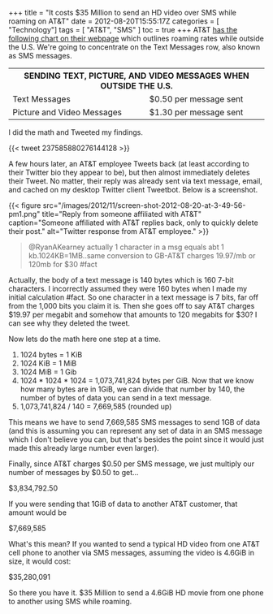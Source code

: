 +++
title = "It costs $35 Million to send an HD video over SMS while roaming on AT&T"
date = 2012-08-20T15:55:17Z
categories = [ "Technology"]
tags = [ "AT&T", "SMS" ]
toc = true
+++
AT&T [has the following chart on their webpage](https://www.wireless.att.com/learn/international/roaming/international-roaming.jsp) which outlines roaming rates while outside the U.S. We're going to concentrate on the Text Messages row, also known as SMS messages.

<table border="0" summary="" cellspacing="0" cellpadding="0">
  <tr>
    <th colspan="2">
      SENDING TEXT, PICTURE, AND VIDEO MESSAGES WHEN OUTSIDE THE U.S.
    </th>
  </tr>
  <tr>
    <td>
      Text Messages
    </td>
    <td>
      $0.50 per message sent
    </td>
  </tr>
  <tr>
    <td>
      Picture and Video Messages
    </td>
    <td>
      $1.30 per message sent
    </td>
  </tr>
</table>

I did the math and Tweeted my findings.
   
{{< tweet 237585880276144128 >}}

A few hours later, an AT&T employee Tweets back (at least according to their Twitter bio they appear to be), but then almost immediately deletes their Tweet. No matter, their reply was already sent via text message, email, and cached on my desktop Twitter client Tweetbot. Below is a screenshot.

{{< figure src="/images/2012/11/screen-shot-2012-08-20-at-3-49-56-pm1.png" title="Reply from someone affiliated with AT&T" caption="Someone affiliated with AT&T replies back, only to quickly delete their post." alt="Twitter response from AT&T employee." >}}

> @RyanAKearney actually 1 character in a msg equals abt 1 kb.1024KB=1MB..same conversion to GB-AT&T charges 19.97/mb or 120mb for $30 #fact

Actually, the body of a text message is 140 bytes which is 160 7-bit characters. I incorrectly assumed they were 160 bytes when I made my initial calculation #fact. So one character in a text message is 7 bits, far off from the 1,000 bits you claim it is. Then she goes off to say AT&T charges $19.97 per megabit and somehow that amounts to 120 megabits for $30? I can see why they deleted the tweet.

Now lets do the math here one step at a time.

1. 1024 bytes = 1 KiB
2. 1024 KiB = 1 MiB
3. 1024 MiB = 1 Gib
4. 1024 \* 1024 \* 1024 = 1,073,741,824 bytes per GiB. Now that we know how many bytes are in 1GiB, we can divide that number by 140, the number of bytes of data you can send in a text message.
5. 1,073,741,824 / 140 = 7,669,585 (rounded up)

This means we have to send 7,669,585 SMS messages to send 1GB of data (and this is assuming you can represent any set of data in an SMS message which I don't believe you can, but that's besides the point since it would just made this already large number even larger).

Finally, since AT&T charges $0.50 per SMS message, we just multiply our number of messages by $0.50 to get...

$3,834,792.50

If you were sending that 1GiB of data to another AT&T customer, that amount would be

$7,669,585

What's this mean? If you wanted to send a typical HD video from one AT&T cell phone to another via SMS messages, assuming the video is 4.6GiB in size, it would cost:

$35,280,091

So there you have it. $35 Million to send a 4.6GiB HD movie from one phone to another using SMS while roaming.
